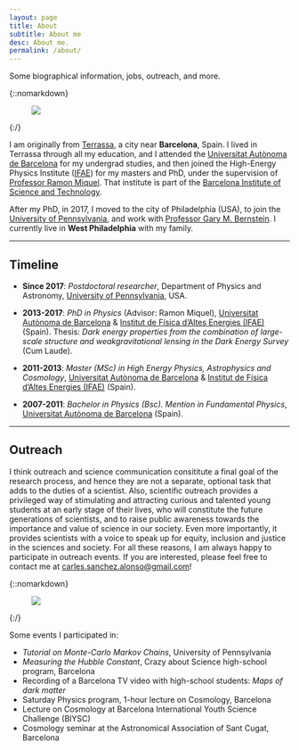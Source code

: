 ```yaml
---
layout: page
title: About
subtitle: About me
desc: About me.
permalink: /about/
---
```


<div class="pretty-links">

<div class="lead lead-about"> Some biographical information, jobs, outreach, and more. 
</div>

{::nomarkdown}
<figure class="site-profile2">
    <img src="{{ site.baseurl }}/assets/img/terrassa.jpeg">
</figure>
{:/}

I am originally from [Terrassa](https://en.wikipedia.org/wiki/Terrassa), a city near **Barcelona**, Spain. I lived in Terrassa through all my education, and I attended the [Universitat Autònoma de Barcelona](https://www.uab.cat) for my undergrad studies, and then joined the High-Energy Physics Institute ([IFAE](http://www.ifae.es/eng/)) for my masters and PhD, under the supervision of [Professor Ramon Miquel](https://www.icrea.cat/Web/ScientificStaff/ramon-miquel-pascual-389). That institute is part of the [Barcelona Institute of Science and Technology](https://bist.eu). 

After my PhD, in 2017, I moved to the city of Philadelphia (USA), to join the [University of Pennsylvania](https://en.wikipedia.org/wiki/University_of_Pennsylvania), and work with [Professor Gary M. Bernstein](https://web.sas.upenn.edu/garyb/). I currently live in **West Philadelphia** with my family. 

---

## Timeline

- **Since 2017**: *Postdoctoral researcher*, Department of Physics and Astronomy, [University of Pennsylvania](https://www.upenn.edu), USA.

- **2013-2017**: *PhD in Physics* (Advisor: Ramon Miquel), [Universitat Autònoma de Barcelona](https://www.uab.cat) & [Institut de Física d’Altes Energies (IFAE)](http://www.ifae.es/eng/) (Spain). Thesis: *Dark energy properties from the combination of large-scale structure and weakgravitational lensing in the Dark Energy Survey* (Cum Laude).

- **2011-2013**: *Master (MSc) in High Energy Physics, Astrophysics and Cosmology*, [Universitat Autònoma de Barcelona](https://www.uab.cat) & [Institut de Física d’Altes Energies (IFAE)](http://www.ifae.es/eng/) (Spain).

- **2007-2011**: *Bachelor in Physics (Bsc). Mention in Fundamental Physics*, [Universitat Autònoma de Barcelona](https://www.uab.cat) (Spain).

---

## Outreach

I think outreach and science communication consititute a final goal of the research process, and hence they are not a separate, optional task that adds to the duties of a scientist. Also, scientific outreach provides a privileged way of stimulating and attracting curious and talented young students at an early stage of their lives, who will constitute the future generations of scientists, and to raise public awareness towards the importance and value of science in our society. Even more importantly, it provides scientists with a voice to speak up for equity, inclusion and justice in the sciences and society. For all these reasons, I am always happy to participate in outreach events. If you are interested, please feel free to contact me at <a href="mailto:carles.sanchez.alonso@gmail.com">carles.sanchez.alonso@gmail.com</a>!

{::nomarkdown}
<figure class="site-profile2">
    <img src="{{ site.baseurl }}/assets/img/talk.jpg">
</figure>
{:/}

Some events I participated in:

- *Tutorial on Monte-Carlo Markov Chains*, University of Pennsylvania
- *Measuring the Hubble Constant*, Crazy about Science high-school program, Barcelona
- Recording of a Barcelona TV video with high-school students: *Maps of dark matter*
- Saturday Physics program, 1-hour lecture on Cosmology, Barcelona
- Lecture on Cosmology at Barcelona International Youth Science Challenge (BIYSC)
- Cosmology seminar at the Astronomical Association of Sant Cugat, Barcelona

